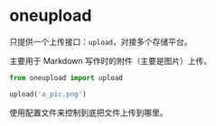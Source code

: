 # oneupload

只提供一个上传接口：`upload`，对接多个存储平台。

主要用于 Markdown 写作时的附件（主要是图片）上传。

```python
from oneupload import upload

upload('a_pic.png')
```

使用配置文件来控制到底把文件上传到哪里。


